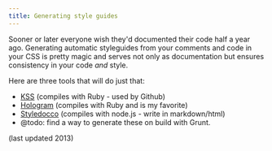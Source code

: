 ```yaml
---
title: Generating style guides
---
```


Sooner or later everyone wish they'd documented their code half a year ago. Generating automatic styleguides from your comments and code in your CSS is pretty magic and serves not only as documentation but ensures consistency in your code _and_ style.

Here are three tools that will do just that:

- [KSS](http://warpspire.com/kss/) (compiles with Ruby - used by Github)
- [Hologram](http://trulia.github.io/hologram/) (compiles with Ruby and is my favorite)
- [Styledocco](http://jacobrask.github.io/styledocco/) (compiles with node.js - write in markdown/html)
- @todo: find a way to generate these on build with Grunt.

(last updated 2013)
